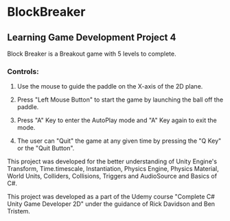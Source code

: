 # BlockBreaker
## Learning Game Development Project 4

Block Breaker is a Breakout game with 5 levels to complete.

### Controls:

1. Use the mouse to guide the paddle on the X-axis of the 2D plane.

2. Press "Left Mouse Button" to start the game by launching the ball off the paddle.

3. Press "A" Key to enter the AutoPlay mode and "A" Key again to exit the mode.

4. The user can "Quit" the game at any given time by pressing the "Q Key" or the "Quit Button".

This project was developed for the better understanding of Unity Engine's Transform, Time.timescale, Instantiation, Physics Engine, Physics Material, World Units, Colliders, Collisions, Triggers and AudioSource and Basics of C#.

This project was developed as a part of the Udemy course "Complete C# Unity Game Developer 2D" under the guidance of Rick Davidson and Ben Tristem.
